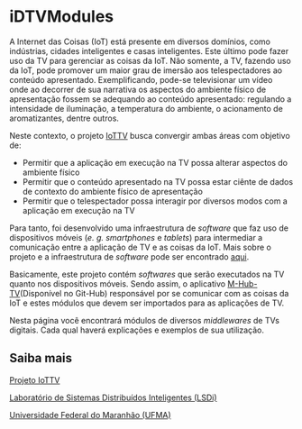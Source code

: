 # iDTVModules

A Internet das Coisas (IoT) está presente em diversos domínios, como indústrias, cidades inteligentes e casas inteligentes. Este último pode fazer uso da TV para gerenciar as coisas da IoT. Não somente, a TV, fazendo uso da IoT, pode promover um maior grau de imersão aos telespectadores ao conteúdo apresentado. Exemplificando, pode-se televisionar um vídeo onde ao decorrer de sua narrativa os aspectos do ambiente físico de apresentação fossem se adequando ao conteúdo apresentado: regulando a intensidade de iluminação, a temperatura do ambiente, o acionamento de aromatizantes, dentre outros.

Neste contexto, o projeto [IoTTV](www.lsdi.ufma.br/~iottv) busca convergir ambas áreas com objetivo de:
* Permitir que a aplicação em execução na TV possa alterar aspectos do ambiente físico 
* Permitir que o conteúdo apresentado na TV possa estar ciênte de dados de contexto do ambiente físico de apresentação
* Permitir que o telespectador possa interagir por diversos modos com a aplicação em execução na TV

Para tanto, foi desenvolvido uma infraestrutura de *software* que faz uso de dispositivos móveis (*e. g. smartphones* e *tablets*) para intermediar a comunicação entre a aplicação de TV e as coisas da IoT.  Mais sobre o projeto e a infraestrutura de *software* pode ser encontrado [aqui](www.lsdi.ufma.br/~iottv).

Basicamente, este projeto contém *softwares* que serão executados na TV quanto nos dispositivos móveis. Sendo assim, o aplicativo [M-Hub-TV](https://github.com/makleystonlsdi/MHubTV)(Disponível no Git-Hub) responsável por se comunicar com as coisas da IoT e estes módulos que devem ser importados para as aplicações de TV.

Nesta página você encontrará módulos de diversos *middlewares* de TVs digitais. Cada qual haverá explicações e exemplos de sua utilização.

## Saiba mais
[Projeto IoTTV](www.lsdi.ufma.br/~iottv)

[Laboratório de Sistemas Distribuídos Inteligentes (LSDi)](www.lsdi.ufma.br)

[Universidade Federal do Maranhão (UFMA)](www.ufma.br)
